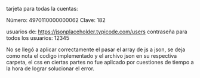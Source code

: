 tarjeta para todas la cuentas: 

Número: 4970110000000062
Clave: 182

usuarios de: https://jsonplaceholder.typicode.com/users
contraseña para todos los usuarios: 12345

No se llegó a aplicar correctamente el pasar el array de js a json, se deja como nota el codigo implementado y el archivo json en su respectiva carpeta, el css en ciertas partes no fue aplicado por cuestiones de tiempo a la hora de lograr solucionar el error. 
